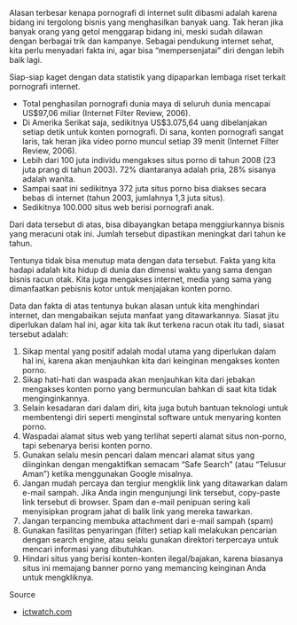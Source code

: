 Alasan terbesar kenapa pornografi di internet sulit dibasmi adalah karena bidang ini tergolong bisnis yang menghasilkan banyak uang. Tak heran jika banyak orang yang getol menggarap bidang ini, meski sudah dilawan dengan berbagai trik dan kampanye. Sebagai pendukung internet sehat, kita perlu menyadari fakta ini, agar bisa “mempersenjatai” diri dengan lebih baik lagi.

Siap-siap kaget dengan data statistik yang dipaparkan lembaga riset terkait pornografi internet.

- Total penghasilan pornografi dunia maya di seluruh dunia mencapai US$97,06 miliar (Internet Filter Review, 2006).
- Di Amerika Serikat saja, sedikitnya US$3.075,64 uang dibelanjakan setiap detik untuk konten pornografi. Di sana, konten pornografi sangat laris, tak heran jika video porno muncul setiap 39 menit (Internet Filter Review, 2006).
- Lebih dari 100 juta individu mengakses situs porno di tahun 2008 (23 juta prang di tahun 2003). 72% diantaranya adalah pria, 28% sisanya adalah wanita.
- Sampai saat ini sedikitnya 372 juta situs porno bisa diakses secara bebas di internet (tahun 2003, jumlahnya 1,3 juta situs).
- Sedikitnya 100.000 situs web berisi pornografi anak.

Dari data tersebut di atas, bisa dibayangkan betapa menggiurkannya bisnis yang meracuni otak ini. Jumlah tersebut dipastikan meningkat dari tahun ke tahun.

Tentunya tidak bisa menutup mata dengan data tersebut. Fakta yang kita hadapi adalah kita hidup di dunia dan dimensi waktu yang sama dengan bisnis racun otak. Kita juga mengakses internet, media yang sama yang dimanfaatkan pebisnis kotor untuk menjajakan konten porno.

Data dan fakta di atas tentunya bukan alasan untuk kita menghindari internet, dan mengabaikan sejuta manfaat yang ditawarkannya. Siasat jitu diperlukan dalam hal ini, agar kita tak ikut terkena racun otak itu tadi, siasat tersebut adalah:

1. Sikap mental yang positif adalah modal utama yang diperlukan dalam hal ini, karena akan menjauhkan kita dari keinginan mengakses konten porno.
2. Sikap hati-hati dan waspada akan menjauhkan kita dari jebakan mengakses konten porno yang bermunculan bahkan di saat kita tidak menginginkannya.
3. Selain kesadaran dari dalam diri, kita juga butuh bantuan teknologi untuk membentengi diri seperti menginstal software untuk menyaring konten porno.
4. Waspadai alamat situs web yang terlihat seperti alamat situs non-porno, tapi sebenarya berisi konten porno.
5. Gunakan selalu mesin pencari dalam mencari alamat situs yang diinginkan dengan mengaktifkan semacam “Safe Search” (atau “Telusur Aman”) ketika menggunakan Google misalnya.
6. Jangan mudah percaya dan tergiur mengklik link yang ditawarkan dalam e-mail sampah. Jika Anda ingin mengunjungi link tersebut, copy-paste link tersebut di browser. Spam dan e-mail penipuan sering kali menyisipkan program jahat di balik link yang mereka tawarkan.
7. Jangan terpancing membuka attachment dari e-mail sampah (spam)
8. Gunakan fasilitas penyaringan (filter) setiap kali melakukan pencarian dengan search engine, atau selalu gunakan direktori terpercaya untuk mencari informasi yang dibutuhkan.
9. Hindari situs yang berisi konten-konten ilegal/bajakan, karena biasanya situs ini memajang banner porno yang memancing keinginan Anda untuk mengkliknya.

Source

- [ictwatch.com](https://bit.ly/3uiHE0V)